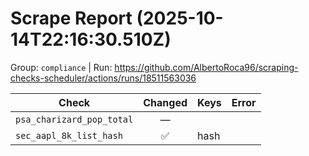 # Scrape Report (2025-10-14T22:16:30.510Z)

Group: `compliance`  |  Run: https://github.com/AlbertoRoca96/scraping-checks-scheduler/actions/runs/18511563036

| Check | Changed | Keys | Error |
|---|:---:|:--|:--|
| `psa_charizard_pop_total` | — |  |  |
| `sec_aapl_8k_list_hash` | ✅ | hash |  |
